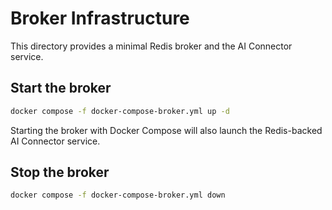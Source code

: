 # Broker Infrastructure

This directory provides a minimal Redis broker and the AI Connector service.

## Start the broker

```bash
docker compose -f docker-compose-broker.yml up -d
```

Starting the broker with Docker Compose will also launch the Redis-backed AI Connector service.

## Stop the broker

```bash
docker compose -f docker-compose-broker.yml down
```
